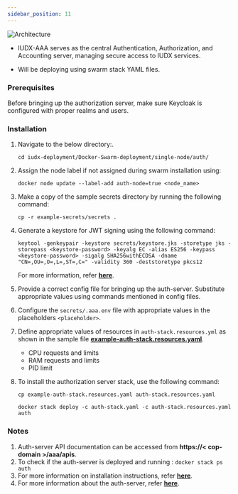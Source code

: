 ```yaml
---
sidebar_position: 11
---
```

<div style={{textAlign: 'center'}}>

![Architecture](https://s3-ap-south-1-docs-resources.s3.ap-south-1.amazonaws.com/IUDX-resources/aaa.png)<br/>

</div>

+ IUDX-AAA serves as the central Authentication, Authorization, and Accounting server, managing secure access to IUDX services. 

+ Will be deploying using swarm stack YAML files.

### Prerequisites

Before bringing up the authorization server, make sure Keycloak is configured with proper realms and users.

### Installation

1. Navigate to the below    directory:.

    ```
    cd iudx-deployment/Docker-Swarm-deployment/single-node/auth/
    ```

2. Assign the node label if not assigned during swarm installation using:

    ```
    docker node update --label-add auth-node=true <node_name>
    ```

3. Make a copy of the sample secrets directory by running the following command:

    ```
    cp -r example-secrets/secrets .
    ```

4. Generate a keystore for JWT signing using the following command:

    ```
    keytool -genkeypair -keystore secrets/keystore.jks -storetype jks -storepass <keystore-password> -keyalg EC -alias ES256 -keypass <keystore-password> -sigalg SHA256withECDSA -dname "CN=,OU=,O=,L=,ST=,C=" -validity 360 -deststoretype pkcs12
    ```

    For more information, refer **[here](https://github.com/datakaveri/iudx-aaa-server/tree/5.0.0#jwt-signing-key-setup)**.

5. Provide a correct config file for bringing up the auth-server. Substitute appropriate values using commands mentioned in config files.

6. Configure the `secrets/.aaa.env` file with appropriate values in the placeholders `<placeholder>`.

7. Define appropriate values of resources in `auth-stack.resources.yml` as shown in the sample file **[example-auth-stack.resources.yaml](https://github.com/datakaveri/iudx-deployment/blob/5.0.0/Docker-Swarm-deployment/single-node/auth/example-auth-stack.resources.yaml)**.
  
    + CPU requests and limits
    + RAM requests and limits
    + PID limit
  

8. To install the authorization server stack, use the following command:

    ```
    cp example-auth-stack.resources.yaml auth-stack.resources.yaml

    docker stack deploy -c auth-stack.yaml -c auth-stack.resources.yaml auth
    ```

### Notes

1. Auth-server API documentation can be accessed from **https://< cop-domain >/aaa/apis**.
2. To check if the auth-server is deployed and running : `docker stack ps auth`
3. For more information on installation instructions, refer **[here](https://github.com/datakaveri/iudx-deployment/tree/5.0.0/Docker-Swarm-deployment/single-node/auth)**.
4. For more information about the auth-server, refer **[here](https://github.com/datakaveri/iudx-aaa-server#india-urban-data-exchange-iudx-authentication-authorization-and-accounting-aaa-server)**.